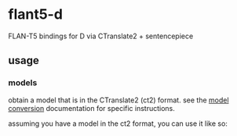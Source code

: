# flant5-d

FLAN-T5 bindings for D via CTranslate2 + sentencepiece

## usage

### models

obtain a model that is in the CTranslate2 (ct2) format. see the [model conversion](https://opennmt.net/CTranslate2/conversion.html) documentation for specific instructions.

assuming you have a model in the ct2 format, you can use it like so:

```d
```
